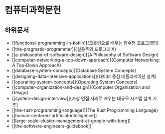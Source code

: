 # 컴퓨터과학문헌

## 하위문서

- [[functional-programming-in-kotlin]]{코틀린으로 배우는 함수형 프로그래밍}
- [[the-pragmatic-programmer]]{실용주의 프로그래머}
- [[a-philosophy-of-software-design]]{A Philosophy of Software Design}
- [[computer-networking-a-top-down-approach]]{Computer Networking: A Top-Down Approach}
- [[database-system-concepts]]{Database System Concepts}
- [[designing-data-intensive-applications]]{데이터 중심 애플리케이션 설계}
- [[operating-system-concepts]]{Operating System Concepts}
- [[computer-organization-and-design]]{Computer Organization and Design}
- [[system-design-interview]]{가상 면접 사례로 배우는 대규모 시스템 설계 기초}
- [[the-rust-programming-language]]{The Rust Programming Language}
- [[human-centered-artificial-intelligence]]
- [[large-scale-cluster-management-at-google-with-borg]]
- [[the-software-engineers-guidebook]]
